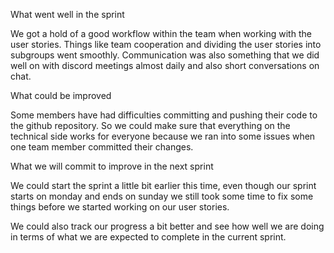 What went well in the sprint

We got a hold of a good workflow within the team when working with the user stories. Things like team cooperation and dividing the user stories into subgroups went smoothly. Communication was also something that we did well on with discord meetings almost daily and also short conversations on chat.

What could be improved

Some members have had difficulties committing and pushing their code to the github repository.
So we could make sure that everything on the technical side works for everyone because we ran into some issues when one team member committed their changes. 

What we will commit to improve in the next sprint

We could start the sprint a little bit earlier this time, even though our sprint starts on monday and ends on sunday we still took some time to fix some things before we started working on our user stories. 

We could also track our progress a bit better and see how well we are doing in terms of what we are expected to complete in the current sprint. 

